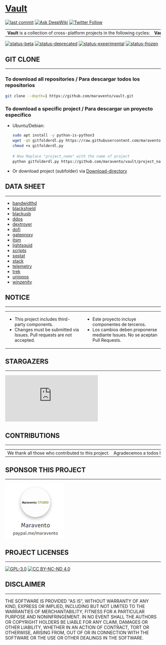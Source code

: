 # [Vault](https://www.maravento.com)

[![last commit](https://img.shields.io/github/last-commit/maravento/vault)](https://github.com/maravento/vault/)
[![Ask DeepWiki](https://deepwiki.com/badge.svg)](https://deepwiki.com/maravento/vault)
[![Twitter Follow](https://img.shields.io/twitter/follow/maraventostudio.svg?style=social)](https://twitter.com/maraventostudio)

<!-- markdownlint-disable MD033 -->

<table width="100%">
  <tr>
    <td style="width: 50%; white-space: nowrap;">
      <b>Vault</b> is a collection of cross-platform projects in the following cycles:
    </td>
    <td style="width: 50%; white-space: nowrap;">
      <b>Vault</b> es una colección de proyectos multiplataforma en los siguientes ciclos:
    </td>
  </tr>
</table>

[![status-beta](https://img.shields.io/badge/status-beta-magenta.svg)](https://github.com/maravento/vault)
[![status-deprecated](https://img.shields.io/badge/status-deprecated-red.svg)](https://github.com/maravento/vault)
[![status-experimental](https://img.shields.io/badge/status-experimental-orange.svg)](https://github.com/maravento/vault)
[![status-frozen](https://img.shields.io/badge/status-frozen-blue.svg)](https://github.com/maravento/vault)

## GIT CLONE

---

### To download all repositories / Para descargar todos los repositorios

```bash
git clone --depth=1 https://github.com/maravento/vault.git
```

### To download a specific project / Para descargar un proyecto específico

- Ubuntu/Debian:

  ```bash
  sudo apt install -y python-is-python3
  wget -qO gitfolderdl.py https://raw.githubusercontent.com/maravento/vault/master/scripts/python/gitfolderdl.py
  chmod +x gitfolderdl.py
  
  # Now Replace "project_name" with the name of project
  python gitfolderdl.py https://github.com/maravento/vault/project_name
  ```

- Or download project (subfolder) via [Download-directory](https://download-directory.github.io/)

## DATA SHEET

---

- [bandwidthd](https://github.com/maravento/vault/tree/master/bandwidthd)
- [blackshield](https://github.com/maravento/vault/tree/master/blackshield)
- [blackusb](https://github.com/maravento/vault/tree/master/blackusb)
- [ddos](https://github.com/maravento/vault/tree/master/ddos)
- [dextroyer](https://github.com/maravento/vault/tree/master/dextroyer)
- [dofi](https://github.com/maravento/vault/tree/master/dofi)
- [gateproxy](https://github.com/maravento/vault/tree/master/gateproxy)
- [itsm](https://github.com/maravento/vault/tree/master/itsm)
- [lightsquid](https://github.com/maravento/vault/tree/master/lightsquid)
- [scripts](https://github.com/maravento/vault/tree/master/scripts)
- [sqstat](https://github.com/maravento/vault/tree/master/sqstat)
- [stack](https://github.com/maravento/vault/tree/master/stack)
- [telemetry](https://github.com/maravento/vault/tree/master/telemetry)
- [trek](https://github.com/maravento/vault/tree/master/trek)
- [uniopos](https://github.com/maravento/vault/tree/master/uniopos)
- [winzenity](https://github.com/maravento/vault/tree/master/winzenity)

## NOTICE

---

<table width="100%">
  <tr>
    <td style="width: 50%; vertical-align: top;">
      <ul>
        <li>This project includes third-party components.</li>
        <li>Changes must be submitted via Issues. Pull requests are not accepted.</li>
      </ul>
    </td>
    <td style="width: 50%; vertical-align: top;">
      <ul>
        <li>Este proyecto incluye componentes de terceros.</li>
        <li>Los cambios deben proponerse mediante Issues. No se aceptan Pull Requests.</li>
      </ul>
    </td>
  </tr>
</table>

## STARGAZERS

---

[![Stargazers](https://bytecrank.com/nastyox/reporoster/php/stargazersSVG.php?user=maravento&repo=vault)](https://github.com/maravento/vault/stargazers)

## CONTRIBUTIONS

---

<table width="100%">
  <tr>
    <td style="width: 50%; white-space: nowrap;">
      We thank all those who contributed to this project.
    </td>
    <td style="width: 50%; white-space: nowrap;">
      Agradecemos a todos los que han contribuido con este proyecto.
    </td>
  </tr>
</table>

## SPONSOR THIS PROJECT

---

[![Image](https://raw.githubusercontent.com/maravento/winexternal/master/img/maravento-paypal.png)](https://paypal.me/maravento)

## PROJECT LICENSES

---

[![GPL-3.0](https://img.shields.io/badge/License-GPLv3-blue.svg)](https://www.gnu.org/licenses/gpl.txt)
[![CC BY-NC-ND 4.0](https://img.shields.io/badge/License-CC_BY--NC--ND_4.0-lightgrey.svg)](https://creativecommons.org/licenses/by-nc-nd/4.0/deed.en)

## DISCLAIMER

---

THE SOFTWARE IS PROVIDED "AS IS", WITHOUT WARRANTY OF ANY KIND, EXPRESS OR IMPLIED, INCLUDING BUT NOT LIMITED TO THE WARRANTIES OF MERCHANTABILITY, FITNESS FOR A PARTICULAR PURPOSE AND NONINFRINGEMENT. IN NO EVENT SHALL THE AUTHORS OR COPYRIGHT HOLDERS BE LIABLE FOR ANY CLAIM, DAMAGES OR OTHER LIABILITY, WHETHER IN AN ACTION OF CONTRACT, TORT OR OTHERWISE, ARISING FROM, OUT OF OR IN CONNECTION WITH THE SOFTWARE OR THE USE OR OTHER DEALINGS IN THE SOFTWARE.
